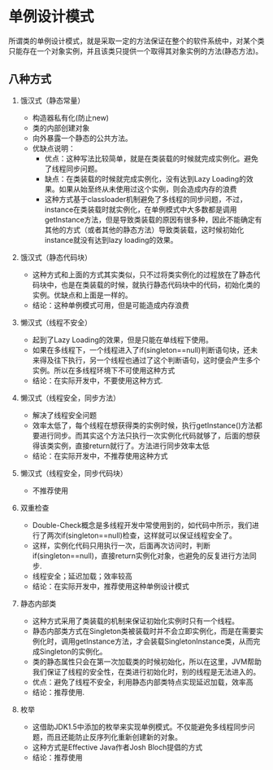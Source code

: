 # 单例设计模式

所谓类的单例设计模式，就是采取一定的方法保证在整个的软件系统中，对某个类只能存在一个对象实例，并且该类只提供一个取得其对象实例的方法(静态方法)。

## 八种方式

1. 饿汉式（静态常量）
    + 构造器私有化(防止new)
    + 类的内部创建对象
    + 向外暴露一个静态的公共方法。
    + 优缺点说明：
        + 优点：这种写法比较简单，就是在类装载的时候就完成实例化。避免了线程同步问题。
        + 缺点：在类装载的时候就完成实例化，没有达到Lazy Loading的效果。如果从始至终从未使用过这个实例，则会造成内存的浪费
        + 这种方式基于classloader机制避免了多线程的同步问题，不过，instance在类装载时就实例化，在单例模式中大多数都是调用getInstance方法，但是导致类装载的原因有很多种，因此不能确定有其他的方式（或者其他的静态方法）导致类装载，这时候初始化instance就没有达到lazy loading的效果。

2. 饿汉式（静态代码块）
    + 这种方式和上面的方式其实类似，只不过将类实例化的过程放在了静态代码块中，也是在类装载的时候，就执行静态代码块中的代码，初始化类的实例。优缺点和上面是一样的。
    + 结论：这种单例模式可用，但是可能造成内存浪费

3. 懒汉式（线程不安全）
    + 起到了Lazy Loading的效果，但是只能在单线程下使用。
    + 如果在多线程下，一个线程进入了if(singleton==null)判断语句块，还未来得及往下执行，另一个线程也通过了这个判断语句，这时便会产生多个实例。所以在多线程环境下不可使用这种方式
    + 结论：在实际开发中，不要使用这种方式.

4. 懒汉式（线程安全，同步方法）
    + 解决了线程安全问题
    + 效率太低了，每个线程在想获得类的实例时候，执行getInstance()方法都要进行同步。而其实这个方法只执行一次实例化代码就够了，后面的想获得该类实例，直接return就行了。方法进行同步效率太低
    + 结论：在实际开发中，不推荐使用这种方式

5. 懒汉式（线程安全，同步代码块）
    + 不推荐使用

6. 双重检查
    + Double-Check概念是多线程开发中常使用到的，如代码中所示，我们进行了两次if(singleton==null)检查，这样就可以保证线程安全了。
    + 这样，实例化代码只用执行一次，后面再次访问时，判断if(singleton==null)，直接return实例化对象，也避免的反复进行方法同步.
    + 线程安全；延迟加载；效率较高
    + 结论：在实际开发中，推荐使用这种单例设计模式

7. 静态内部类
    + 这种方式采用了类装载的机制来保证初始化实例时只有一个线程。
    + 静态内部类方式在Singleton类被装载时并不会立即实例化，而是在需要实例化时，调用getInstance方法，才会装载SingletonInstance类，从而完成Singleton的实例化。
    + 类的静态属性只会在第一次加载类的时候初始化，所以在这里，JVM帮助我们保证了线程的安全性，在类进行初始化时，别的线程是无法进入的。
    + 优点：避免了线程不安全，利用静态内部类特点实现延迟加载，效率高
    + 结论：推荐使用.

8. 枚举
    + 这借助JDK1.5中添加的枚举来实现单例模式。不仅能避免多线程同步问题，而且还能防止反序列化重新创建新的对象。
    + 这种方式是Effective Java作者Josh Bloch提倡的方式
    + 结论：推荐使用
